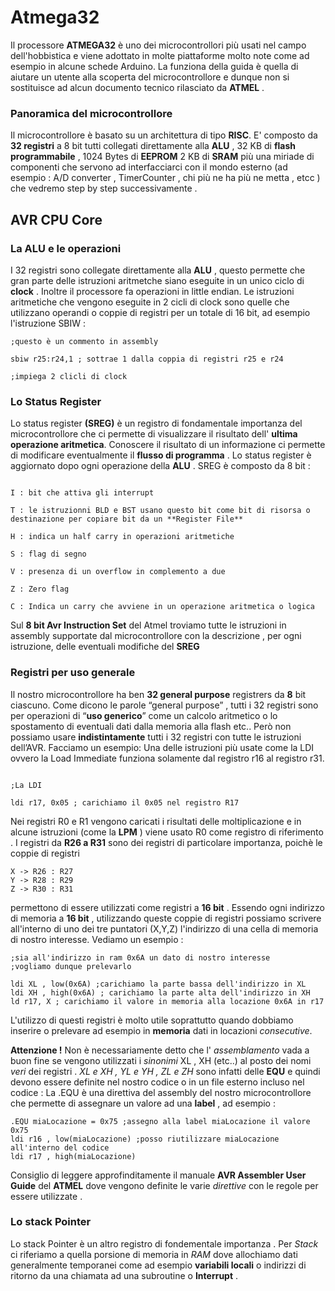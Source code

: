 # Atmega32

Il processore **ATMEGA32** è uno dei microcontrollori più usati nel campo dell'hobbistica e viene adottato in molte piattaforme molto note come ad esempio in alcune schede Arduino.
La funziona della guida è quella di aiutare un utente alla scoperta del microcontrollore e dunque non si sostituisce ad alcun documento tecnico rilasciato da **ATMEL** .

### Panoramica del microcontrollore

Il microcontrollore è basato su un architettura di tipo **RISC**.
E' composto da **32 registri** a 8 bit tutti collegati direttamente alla **ALU** , 32 KB di **flash programmabile** , 1024 Bytes di **EEPROM** 2 KB di **SRAM** più una miriade di componenti che servono ad interfacciarci con il mondo esterno (ad esempio : A/D converter , TimerCounter , chi più ne ha più ne metta , etcc ) che vedremo step by step successivamente .

## AVR CPU Core

### La ALU e le operazioni

I 32 registri sono collegate direttamente alla **ALU** , questo permette che gran parte delle istruzioni aritmetche siano eseguite in un unico ciclo di **clock** .
Inoltre il processore fa operazioni in little endian.
Le istruzioni aritmetiche che vengono eseguite in 2 cicli di clock sono quelle che utilizzano operandi o coppie di registri per un totale di 16 bit, ad esempio l'istruzione SBIW :

```
;questo è un commento in assembly

sbiw r25:r24,1 ; sottrae 1 dalla coppia di registri r25 e r24

;impiega 2 clicli di clock

```

### Lo Status Register

Lo status register **(SREG)** è un registro di fondamentale importanza del microcontrollore che ci permette di visualizzare il risultato dell' **ultima**  **operazione aritmetica**. Conoscere il risultato di un informazione ci permette di modificare eventualmente il **flusso di programma** . Lo status register è aggiornato dopo ogni operazione della **ALU** .
SREG è composto da 8 bit :  

```

I : bit che attiva gli interrupt

T : le istruzionni BLD e BST usano questo bit come bit di risorsa o destinazione per copiare bit da un **Register File**

H : indica un half carry in operazioni aritmetiche 

S : flag di segno

V : presenza di un overflow in complemento a due

Z : Zero flag

C : Indica un carry che avviene in un operazione aritmetica o logica

```
Sul **8 bit Avr Instruction Set** del Atmel troviamo tutte le istruzioni in assembly supportate dal microcontrollore con la descrizione , per ogni istruzione, delle eventuali modifiche del **SREG**

### Registri per uso generale
Il nostro microcontrollore ha ben **32 general purpose** registrers da **8** bit ciascuno.
Come dicono le parole “general purpose” , tutti i 32 registri sono per  operazioni di “**uso generico**” come un calcolo aritmetico o lo spostamento di eventuali dati dalla memoria alla flash etc..
Però non possiamo usare **indistintamente** tutti i 32 registri con tutte le istruzioni dell’AVR.
Facciamo un esempio:
Una delle istruzioni più usate come la LDI ovvero la Load Immediate funziona solamente dal registro r16 al registro r31.


```

;La LDI 

ldi r17, 0x05 ; carichiamo il 0x05 nel registro R17

```

Nei registri R0 e R1 vengono caricati i risultati delle moltiplicazione e in alcune istruzioni (come la **LPM** ) viene usato R0 come registro di riferimento .
I registri da **R26 a R31** sono dei registri di particolare importanza, poichè le coppie di registri 

```
X -> R26 : R27
Y -> R28 : R29
Z -> R30 : R31

```

permettono di essere utilizzati come registri a **16 bit** . Essendo ogni indirizzo di memoria a **16 bit** , utilizzando queste coppie di registri possiamo scrivere all'interno di uno dei tre puntatori (X,Y,Z) l'indirizzo di una cella di memoria di nostro interesse. Vediamo un esempio :

```
;sia all'indirizzo in ram 0x6A un dato di nostro interesse
;vogliamo dunque prelevarlo

ldi XL , low(0x6A) ;carichiamo la parte bassa dell'indirizzo in XL
ldi XH , high(0x6A) ; carichiamo la parte alta dell'indirizzo in XH
ld r17, X ; carichiamo il valore in memoria alla locazione 0x6A in r17

```

L'utilizzo di questi registri è molto utile soprattutto quando dobbiamo inserire o prelevare ad esempio in **memoria** dati in locazioni *consecutive*.

**Attenzione !**
Non è necessariamente detto che l' *assemblamento* vada a buon fine se vengono utilizzati i *sinonimi* XL , XH (etc..) al posto dei nomi *veri* dei registri .
*XL e XH , YL e YH , ZL e ZH* sono infatti delle **EQU** e quindi devono essere definite nel nostro codice o in un file esterno incluso nel codice : La .EQU è una direttiva del assembly del nostro microcontrollore che permette di assegnare un valore ad una **label** , ad esempio : 

```
.EQU miaLocazione = 0x75 ;assegno alla label miaLocazione il valore 0x75
ldi r16 , low(miaLocazione) ;posso riutilizzare miaLocazione all'interno del codice
ldi r17 , high(miaLocazione)

```

Consiglio di leggere approfinditamente il manuale **AVR Assembler User Guide** del **ATMEL** dove vengono definite le varie *direttive* con le regole per essere utilizzate .

### Lo stack Pointer 

Lo stack Pointer è un altro registro di fondementale importanza . Per *Stack* ci riferiamo a quella porsione di memoria in *RAM* dove allochiamo dati generalmente temporanei come ad esempio **variabili locali** o indirizzi di ritorno da una chiamata ad una subroutine o **Interrupt** .
